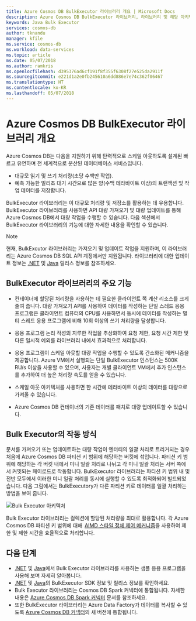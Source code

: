 ```yaml
---
title: Azure Cosmos DB BulkExecutor 라이브러리 개요 | Microsoft Docs
description: Azure Cosmos DB BulkExecutor 라이브러리, 라이브러리 및 해당 아키텍처를 사용할 때의 이점에 대해 알아봅니다.
keywords: Java Bulk Executor
services: cosmos-db
author: tknandu
manager: kfile
ms.service: cosmos-db
ms.workload: data-services
ms.topic: article
ms.date: 05/07/2018
ms.author: ramkris
ms.openlocfilehash: d395376ad6cf191f8f355f6308f27e525da2911f
ms.sourcegitcommit: e221d1a2e0fb245610a6dd886e7e74c362f06467
ms.translationtype: HT
ms.contentlocale: ko-KR
ms.lasthandoff: 05/07/2018
---
```

# <a name="azure-cosmos-db-bulkexecutor-library-overview"></a>Azure Cosmos DB BulkExecutor 라이브러리 개요
 
Azure Cosmos DB는 다음을 지원하기 위해 탄력적으로 스케일 아웃하도록 설계된 빠르고 유연하며 전 세계적으로 분산된 데이터베이스 서비스입니다. 

* 대규모 읽기 및 쓰기 처리량(초당 수백만 작업).  
* 예측 가능한 밀리초 대기 시간으로 많은 양(수백 테라바이트 이상)의 트랜잭션 및 작업 데이터를 저장합니다.  

BulkExecutor 라이브러리는 이 대규모 처리량 및 저장소를 활용하는 데 유용합니다. BulkExecutor 라이브러리를 사용하면 API 대량 가져오기 및 대량 업데이트를 통해 Azure Cosmos DB에서 대량 작업을 수행할 수 있습니다. 다음 섹션에서 BulkExecutor 라이브러리의 기능에 대한 자세한 내용을 확인할 수 있습니다. 

> [!NOTE] 
> 현재, BulkExcutor 라이브러리는 가져오기 및 업데이트 작업을 지원하며, 이 라이브러리는 Azure Cosmos DB SQL API 계정에서만 지원됩니다. 라이브러리에 대한 업데이트 정보는 [.NET](sql-api-sdk-bulk-executor-dot-net.md) 및 [Java](sql-api-sdk-bulk-executor-java.md) 릴리스 정보를 참조하세요.
 
## <a name="key-features-of-the-bulkexecutor-library"></a>BulkExecutor 라이브러리의 주요 기능  
 
* 컨테이너에 할당된 처리량을 사용하는 데 필요한 클라이언트 쪽 계산 리소스를 크게 줄여 줍니다. 대량 가져오기 API를 사용하여 데이터를 작성하는 단일 스레드 응용 프로그램은 클라이언트 컴퓨터의 CPU를 사용하면서 동시에 데이터를 작성하는 멀티 스레드 응용 프로그램에 비해 10회 이상의 쓰기 처리량을 달성합니다.  

* 응용 프로그램 논리 작성의 지루한 작업을 추상화하여 요청 제한, 요청 시간 제한 및 다른 일시적 예외를 라이브러리 내에서 효과적으로 처리합니다.  

* 응용 프로그램이 스케일 아웃할 대량 작업을 수행할 수 있도록 간소화된 메커니즘을 제공합니다. Azure VM에서 실행되는 단일 BulkExecutor 인스턴스는 500K RU/s 이상을 사용할 수 있으며, 사용자는 개별 클라이언트 VM에서 추가 인스턴스를 추가하여 더 높은 처리량 속도를 얻을 수 있습니다.  
 
* 스케일 아웃 아키텍처를 사용하면 한 시간에 테라바이트 이상의 데이터를 대량으로 가져올 수 있습니다.  

* Azure Cosmos DB 컨테이너의 기존 데이터를 패치로 대량 업데이트할 수 있습니다. 
 
## <a name="how-does-the-bulk-executor-operate"></a>Bulk Executor의 작동 방식 

문서를 가져오기 또는 업데이트하는 대량 작업이 엔터티의 일괄 처리로 트리거되는 경우 처음에 Azure Cosmos DB 파티션 키 범위에 해당하는 버킷에 섞입니다. 파티션 키 범위에 해당하는 각 버킷 내에서 미니 일괄 처리로 나뉘고 각 미니 일괄 처리는 서버 쪽에서 커밋되는 페이로드로 작동합니다. BulkExecutor 라이브러리는 파티션 키 범위 내 및 전반 모두에서 이러한 미니 일괄 처리를 동시에 실행할 수 있도록 최적화되어 빌드되었습니다. 다음 그림에서는 BulkExecutory가 다른 파티션 키로 데이터를 일괄 처리하는 방법을 보여 줍니다.  

![Bulk Executor 아키텍처](./media/bulk-executor-overview/bulk-executor-architecture.png)

Bulk Executor 라이브러리는 컬렉션에 할당된 처리량을 최대로 활용합니다. 각 Azure Cosmos DB 파티션 키 범위에 대해  [AIMD 스타일 정체 제어 메커니즘](https://tools.ietf.org/html/rfc5681)을 사용하여 제한 및 제한 시간을 효율적으로 처리합니다. 

## <a name="next-steps"></a>다음 단계 
  
* [.NET](bulk-executor-dot-net.md) 및 [Java](bulk-executor-java.md)에서 Bulk Executor 라이브러리를 사용하는 샘플 응용 프로그램을 사용해 보며 자세히 알아봅니다.  
* [.NET](sql-api-sdk-bulk-executor-dot-net.md) 및 [Java](sql-api-sdk-bulk-executor-java.md)의 BulkExecutor SDK 정보 및 릴리스 정보를 확인하세요.
* Bulk Executor 라이브러리는 Cosmos DB Spark 커넥터에 통합됩니다. 자세한 내용은 [Azure Cosmos DB Spark 커넥터](spark-connector.md) 문서를 참조하세요.  
* 또한 BulkExecutor 라이브러리는 Azure Data Factory가 데이터를 복사할 수 있도록 [Azure Cosmos DB 커넥터](https://aka.ms/bulkexecutor-adf-v2)의 새 버전에 통합됩니다.
